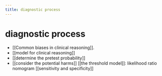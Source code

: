 ```yaml
---
title: diagnostic process
---
```

# diagnostic process

* [[Common biases in clinical reasoning]].
* [[model for clinical reasoning]]
* [[determine the pretest probability]]
* [[consider the potential harms]]
[[the threshold model]]:
likelihood ratio nomogram
[[sensitivity and specificity]]
